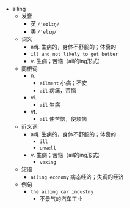 - ailing
  - 发音
    - 英 `/'eɪlɪŋ/`
    - 美 `/'elɪŋ/`
  - 词义
    - adj. 生病的，身体不舒服的；体衰的
    - `ill and not likely to get better`
    - v. 生病；苦恼（ail的ing形式）
  - 同根词
    - n.
      - `ailment` 小病；不安
      - `ail` 病痛，苦恼
    - vi.
      - `ail` 生病
    - vt.
      - `ail` 使苦恼，使烦恼
  - 近义词
    - adj. 生病的，身体不舒服的；体衰的
      - `ill`
      - `unwell`
    - v. 生病；苦恼（ail的ing形式）
      - `vexing`
  - 短语
    - `ailing economy` 病态经济；失调的经济 
  - 例句
    - `the ailing car industry`
      - 不景气的汽车工业

